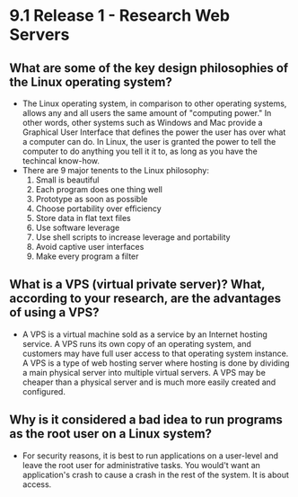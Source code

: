 # 9.1 Release 1 - Research Web Servers

## What are some of the key design philosophies of the Linux operating system?
* The Linux operating system, in comparison to other operating systems, allows any and all users the same amount of "computing power." In other words, other systems such as Windows and Mac provide a Graphical User Interface that defines the power the user has over what a computer can do. In Linux, the user is granted the power to tell the computer to do anything you tell it it to, as long as you have the techincal know-how.
* There are 9 major tenents to the Linux philosophy:
    1. Small is beautiful
    2. Each program does one thing well
    3. Prototype as soon as possible
    4. Choose portability over efficiency
    5. Store data in flat text files
    6. Use software leverage
    7. Use shell scripts to increase leverage and portability
    8. Avoid captive user interfaces
    9. Make every program a filter

## What is a VPS (virtual private server)? What, according to your research, are the advantages of using a VPS?
* A VPS is a virtual machine sold as a service by an Internet hosting service. A VPS runs its own copy of an operating system, and customers may have full user access to that operating system instance. A VPS is a type of web hosting server where hosting is done by dividing a main physical server into multiple virtual servers. A VPS may be cheaper than a physical server and is much more easily created and configured. 

## Why is it considered a bad idea to run programs as the root user on a Linux system?
* For security reasons, it is best to run applications on a user-level and leave the root user for administrative tasks. You would't want an application's crash to cause a crash in the rest of the system. It is about access.